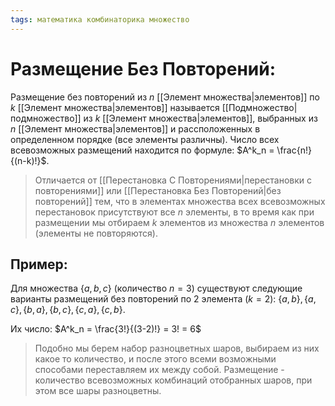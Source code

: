 ```yaml
---
tags: математика комбинаторика множество
---
```

# Размещение Без Повторений:
Размещение без повторений из $n$ [[Элемент множества|элементов]] по $k$ [[Элемент множества|элементов]] называется [[Подмножество|подмножество]] из $k$ [[Элемент множества|элементов]], выбранных из $n$ [[Элемент множества|элементов]] и рассположенных в определенном порядке (все элементы различны). Число всех всевозможных размещений находится по формуле:
$A^k_n = \frac{n!}{(n-k)!}$.
> Отличается от [[Перестановка С Повторениями|перестановки с повторениями]] или [[Перестановка Без Повторений|без повторений]] тем, что в элементах множества всех всевозможных перестановок присутствуют все $n$ элементы, в то время как при размещении мы отбираем $k$ элементов из множества $n$ элементов (элементы не повторяются).

## Пример:
Для множества $\{a, b, c\}$ (количество $n = 3$) существуют следующие варианты размещений без повторений по 2 элемента ($k = 2$):
$\{a,b\},\{a,c\},\{b,a\},\{b,c\},\{c,a\},\{c,b\}$.

Их число:
$A^k_n = \frac{3!}{(3-2)!} = 3! = 6$ 
> Подобно мы берем набор разноцветных шаров, выбираем из них какое то количество, и после этого всеми возможными способами переставляем их между собой.
> Размещение - количество всевозможных комбинаций отобранных шаров, при этом все шары разноцветны.